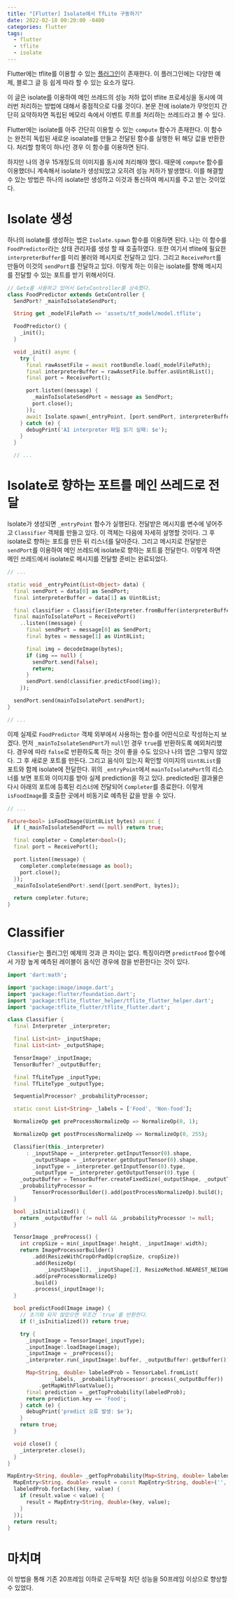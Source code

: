 ```yaml
---
title: "[Flutter] Isolate에서 TfLite 구동하기"
date: 2022-02-18 00:20:00 -0400
categories: flutter
tags:
  - flutter
  - tflite
  - isolate
---
```


Flutter에는 tflite를 이용할 수 있는 [플러그인](https://pub.dev/packages/tflite_flutter)이 존재한다. 이 플러그인에는 다양한 예제, 블로그 글 등 쉽게 따라 할 수 있는 요소가 많다.

이 글은 isolate를 이용하여 메인 쓰레드의 성능 저하 없이 tflite 프로세싱을 동시에 여러번 처리하는 방법에 대해서 중점적으로 다룰 것이다. 본문 전에 isolate가 무엇인지 간단히 요약하자면 독립된 메모리 속에서 이벤트 루프를 처리하는 쓰레드라고 볼 수 있다.

Flutter에는 isolate를 아주 간단히 이용할 수 있는 `compute` 함수가 존재한다. 이 함수는 완전히 독립된 새로운 isoalate를 만들고 전달된 함수를 실행한 뒤 해당 값을 반환한다. 처리할 항목이 하나인 경우 이 함수를 이용하면 된다.

하지만 나의 경우 15개정도의 이미지를 동시에 처리해야 했다. 때문에 `compute` 함수를 이용했더니 계속해서 isolate가 생성되었고 오히려 성능 저하가 발생했다. 이를 해결할 수 있는 방법은 하나의 isolate만 생성하고 이것과 통신하여 메시지를 주고 받는 것이었다.

# Isolate 생성

하나의 isolate를 생성하는 법은 `Isolate.spawn` 함수를 이용하면 된다. 나는 이 함수를 `FoodPredictor`라는 상태 관리자를 생성 할 때 호출하였다. 또한 여기서 tflite에 필요한 `interpreterBuffer`를 미리 불러와 메시지로 전달하고 있다. 그리고 `ReceivePort`를 만들어 이것의 `sendPort`를 전달하고 있다. 이렇게 하는 이유는 isolate를 향해 메시지를 전달할 수 있는 포트를 받기 위해서이다.

```dart
// Getx를 사용하고 있어서 GetxController를 상속했다.
class FoodPredictor extends GetxController {
  SendPort? _mainToIsolateSendPort;

  String get _modelFilePath => 'assets/tf_model/model.tflite';

  FoodPredictor() {
    _init();
  }

  void _init() async {
    try {
      final rawAssetFile = await rootBundle.load(_modelFilePath);
      final interpreterBuffer = rawAssetFile.buffer.asUint8List();
      final port = ReceivePort();

      port.listen((message) {
        _mainToIsolateSendPort = message as SendPort;
        port.close();
      });
      await Isolate.spawn(_entryPoint, [port.sendPort, interpreterBuffer]);
    } catch (e) {
      debugPrint('AI interpreter 파일 읽기 실패: $e');
    }
  }

  // ...
```

# Isolate로 향하는 포트를 메인 쓰레드로 전달

Isolate가 생성되면 `_entryPoint` 함수가 실행된다. 전달받은 메시지를 변수에 넣어주고 `Classifier` 객체를 만들고 있다. 이 객체는 다음에 자세히 설명할 것이다. 그 후 isolate로 향하는 포트를 만든 뒤 리스너를 달아준다. 그리고 메시지로 전달받은 `sendPort`를 이용하여 메인 쓰레드에 isolate로 향하는 포트를 전달한다. 이렇게 하면 메인 쓰레드에서 isolate로 메시지를 전달할 준비는 완료되었다.

```dart
// ...

static void _entryPoint(List<Object> data) {
  final sendPort = data[0] as SendPort;
  final interpreterBuffer = data[1] as Uint8List;

  final classifier = Classifier(Interpreter.fromBuffer(interpreterBuffer));
  final mainToIsolatePort = ReceivePort()
    ..listen((message) {
      final sendPort = message[0] as SendPort;
      final bytes = message[1] as Uint8List;

      final img = decodeImage(bytes);
      if (img == null) {
        sendPort.send(false);
        return;
      }
      sendPort.send(classifier.predictFood(img));
    });

  sendPort.send(mainToIsolatePort.sendPort);
}

// ...
```

이제 실제로 `FoodPredictor` 객체 외부에서 사용하는 함수를 어떤식으로 작성하는지 보겠다. 먼저 `_mainToIsolateSendPort`가 `null`인 경우 `true`를 반환하도록 예외처리했다. 경우에 따라 `false`로 반환하도록 하는 것이 좋을 수도 있으나 나의 앱은 그렇지 않았다. 그 후 새로운 포트를 만든다. 그리고 음식이 있는지 확인할 이미지의 `Uint8List`를 포트와 함께 isolate에 전달한다. 위의 `_entryPoint`에서 `mainToIsolatePort`의 리스너를 보면 포트와 이미지를 받아 실제 prediction을 하고 있다. predicted된 결과물은 다시 아래의 포트에 등록된 리스너에 전달되어 `Completer`를 종료한다. 이렇게 `isFoodImage`를 호출한 곳에서 비동기로 예측된 값을 받을 수 있다.

```dart
// ...

Future<bool> isFoodImage(Uint8List bytes) async {
  if (_mainToIsolateSendPort == null) return true;

  final completer = Completer<bool>();
  final port = ReceivePort();

  port.listen((message) {
    completer.complete(message as bool);
    port.close();
  });
  _mainToIsolateSendPort!.send([port.sendPort, bytes]);

  return completer.future;
}
```

# Classifier

`Classifier`는 플러그인 예제의 것과 큰 차이는 없다. 특징이라면 `predictFood` 함수에서 가장 높게 예측된 레이블이 음식인 경우에 참을 반환한다는 것이 있다.

```dart
import 'dart:math';

import 'package:image/image.dart';
import 'package:flutter/foundation.dart';
import 'package:tflite_flutter_helper/tflite_flutter_helper.dart';
import 'package:tflite_flutter/tflite_flutter.dart';

class Classifier {
  final Interpreter _interpreter;

  final List<int> _inputShape;
  final List<int> _outputShape;

  TensorImage? _inputImage;
  TensorBuffer? _outputBuffer;

  final TfLiteType _inputType;
  final TfLiteType _outputType;

  SequentialProcessor? _probabilityProcessor;

  static const List<String> _labels = ['Food', 'Non-food'];

  NormalizeOp get preProcessNormalizeOp => NormalizeOp(0, 1);

  NormalizeOp get postProcessNormalizeOp => NormalizeOp(0, 255);

  Classifier(this._interpreter)
      : _inputShape = _interpreter.getInputTensor(0).shape,
        _outputShape = _interpreter.getOutputTensor(0).shape,
        _inputType = _interpreter.getInputTensor(0).type,
        _outputType = _interpreter.getOutputTensor(0).type {
    _outputBuffer = TensorBuffer.createFixedSize(_outputShape, _outputType);
    _probabilityProcessor =
        TensorProcessorBuilder().add(postProcessNormalizeOp).build();
  }

  bool _isInitialized() {
    return _outputBuffer != null && _probabilityProcessor != null;
  }

  TensorImage _preProcess() {
    int cropSize = min(_inputImage!.height, _inputImage!.width);
    return ImageProcessorBuilder()
        .add(ResizeWithCropOrPadOp(cropSize, cropSize))
        .add(ResizeOp(
            _inputShape[1], _inputShape[2], ResizeMethod.NEAREST_NEIGHBOUR))
        .add(preProcessNormalizeOp)
        .build()
        .process(_inputImage!);
  }

  bool predictFood(Image image) {
    // 초기화 되지 않았으면 무조건 `true`를 반환한다.
    if (!_isInitialized()) return true;

    try {
      _inputImage = TensorImage(_inputType);
      _inputImage!.loadImage(image);
      _inputImage = _preProcess();
      _interpreter.run(_inputImage!.buffer, _outputBuffer!.getBuffer());

      Map<String, double> labeledProb = TensorLabel.fromList(
              _labels, _probabilityProcessor!.process(_outputBuffer))
          .getMapWithFloatValue();
      final prediction = _getTopProbability(labeledProb);
      return prediction.key == 'Food';
    } catch (e) {
      debugPrint('predict 오류 발생: $e');
    }
    return true;
  }

  void close() {
    _interpreter.close();
  }
}

MapEntry<String, double> _getTopProbability(Map<String, double> labeledProb) {
  MapEntry<String, double> result = const MapEntry<String, double>('', -1.0);
  labeledProb.forEach((key, value) {
    if (result.value < value) {
      result = MapEntry<String, double>(key, value);
    }
  });
  return result;
}
```

# 마치며

이 방법을 통해 기존 20프레임 이하로 곤두박질 치던 성능을 50프레임 이상으로 향상할 수 있었다.
